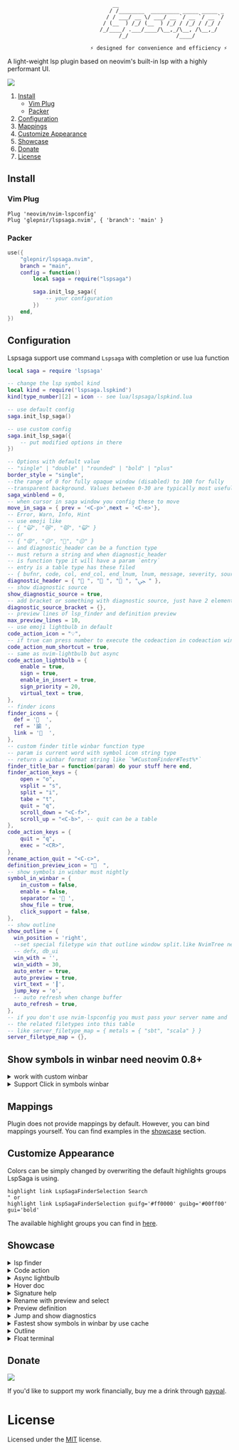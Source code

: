 ```
                                 __
                                / /________  _________ _____ _____ _
                               / / ___/ __ \/ ___/ __ `/ __ `/ __ `/
                              / (__  ) /_/ (__  ) /_/ / /_/ / /_/ /
                             /_/____/ .___/____/\__,_/\__, /\__,_/
                                   /_/               /____/

                          ⚡ designed for convenience and efficiency ⚡
```

A light-weight lsp plugin based on neovim's built-in lsp with a highly performant UI.

[![](https://img.shields.io/badge/Element-0DBD8B?style=for-the-badge&logo=element&logoColor=white)](https://matrix.to/#/#lspsaga-nvim:matrix.org)

1. [Install](#install)
   - [Vim Plug](#vim-plug)
   - [Packer](#packer)
2. [Configuration](#configuration)
3. [Mappings](#mappings)
4. [Customize Appearance](#customize-appearance)
5. [Showcase](#showcase)
6. [Donate](#donate)
7. [License](#license)

## Install

### Vim Plug

```vim
Plug 'neovim/nvim-lspconfig'
Plug 'glepnir/lspsaga.nvim', { 'branch': 'main' }
```

### Packer

```lua
use({
    "glepnir/lspsaga.nvim",
    branch = "main",
    config = function()
        local saga = require("lspsaga")

        saga.init_lsp_saga({
            -- your configuration
        })
    end,
})
```

## Configuration

Lspsaga support use command `Lspsaga` with completion or use lua function

```lua
local saga = require 'lspsaga'

-- change the lsp symbol kind
local kind = require('lspsaga.lspkind')
kind[type_number][2] = icon -- see lua/lspsaga/lspkind.lua

-- use default config
saga.init_lsp_saga()

-- use custom config
saga.init_lsp_saga({
    -- put modified options in there
})

-- Options with default value
-- "single" | "double" | "rounded" | "bold" | "plus"
border_style = "single",
--the range of 0 for fully opaque window (disabled) to 100 for fully
--transparent background. Values between 0-30 are typically most useful.
saga_winblend = 0,
-- when cursor in saga window you config these to move
move_in_saga = { prev = '<C-p>',next = '<C-n>'},
-- Error, Warn, Info, Hint
-- use emoji like
-- { "🙀", "😿", "😾", "😺" }
-- or
-- { "😡", "😥", "😤", "😐" }
-- and diagnostic_header can be a function type
-- must return a string and when diagnostic_header
-- is function type it will have a param `entry`
-- entry is a table type has these filed
-- { bufnr, code, col, end_col, end_lnum, lnum, message, severity, source }
diagnostic_header = { " ", " ", " ", "ﴞ " },
-- show diagnostic source
show_diagnostic_source = true,
-- add bracket or something with diagnostic source, just have 2 elements
diagnostic_source_bracket = {},
-- preview lines of lsp_finder and definition preview
max_preview_lines = 10,
-- use emoji lightbulb in default
code_action_icon = "💡",
-- if true can press number to execute the codeaction in codeaction window
code_action_num_shortcut = true,
-- same as nvim-lightbulb but async
code_action_lightbulb = {
    enable = true,
    sign = true,
    enable_in_insert = true,
    sign_priority = 20,
    virtual_text = true,
},
-- finder icons
finder_icons = {
  def = '  ',
  ref = '諭 ',
  link = '  ',
},
-- custom finder title winbar function type
-- param is current word with symbol icon string type
-- return a winbar format string like `%#CustomFinder#Test%*`
finder_title_bar = function(param) do your stuff here end,
finder_action_keys = {
    open = "o",
    vsplit = "s",
    split = "i",
    tabe = "t",
    quit = "q",
    scroll_down = "<C-f>",
    scroll_up = "<C-b>", -- quit can be a table
},
code_action_keys = {
    quit = "q",
    exec = "<CR>",
},
rename_action_quit = "<C-c>",
definition_preview_icon = "  ",
-- show symbols in winbar must nightly
symbol_in_winbar = {
    in_custom = false,
    enable = false,
    separator = ' ',
    show_file = true,
    click_support = false,
},
-- show outline
show_outline = {
  win_position = 'right',
  --set special filetype win that outline window split.like NvimTree neotree
  -- defx, db_ui
  win_with = '',
  win_width = 30,
  auto_enter = true,
  auto_preview = true,
  virt_text = '┃',
  jump_key = 'o',
  -- auto refresh when change buffer
  auto_refresh = true,
},
-- if you don't use nvim-lspconfig you must pass your server name and
-- the related filetypes into this table
-- like server_filetype_map = { metals = { "sbt", "scala" } }
server_filetype_map = {},
```

## Show symbols in winbar need neovim 0.8+

<details>
<summary> work with custom winbar </summary>
  
```lua
saga.init_lsp_saga({
    symbol_in_winbar = {
        in_custom = true
    }
})
```

- use `require('lspsaga.symbolwinbar').get_symbol_node` this function in your custom winbar
to get symbols node and set `User LspsagaUpdateSymbol` event in your autocmds

```lua
-- Example:
local function get_file_name(include_path)
    local file_name = require('lspsaga.symbolwinbar').get_file_name()
    if vim.fn.bufname '%' == '' then return '' end
    if include_path == false then return file_name end
    -- Else if include path: ./lsp/saga.lua -> lsp > saga.lua
    local sep = vim.loop.os_uname().sysname == 'Windows' and '\\' or '/'
    local path_list = vim.split(string.gsub(vim.fn.expand '%:~:.:h', '%%', ''), sep)
    local file_path = ''
    for _, cur in ipairs(path_list) do
        file_path = (cur == '.' or cur == '~') and '' or
                    file_path .. cur .. ' ' .. '%#LspSagaWinbarSep#>%*' .. ' %*'
    end
    return file_path .. file_name
end

local function config_winbar()
    local exclude = {
        ['teminal'] = true,
        ['toggleterm'] = true,
        ['prompt'] = true,
        ['NvimTree'] = true,
        ['help'] = true,
    } -- Ignore float windows and exclude filetype
    if vim.api.nvim_win_get_config(0).zindex or exclude[vim.bo.filetype] then
        vim.wo.winbar = ''
    else
        local ok, lspsaga = pcall(require, 'lspsaga.symbolwinbar')
        local sym
        if ok then sym = lspsaga.get_symbol_node() end
        local win_val = ''
        win_val = get_file_name(true) -- set to true to include path
        if sym ~= nil then win_val = win_val .. sym end
        vim.wo.winbar = win_val
    end
end

local events = { 'BufEnter', 'BufWinEnter', 'CursorMoved' }

vim.api.nvim_create_autocmd(events, {
    pattern = '*',
    callback = function() config_winbar() end,
})

vim.api.nvim_create_autocmd('User', {
    pattern = 'LspsagaUpdateSymbol',
    callback = function() config_winbar() end,
})
```

</details>

<details>

<summary>Support Click in symbols winbar</summary>

To enable click support for winbar define a function similar to [statusline](https://neovim.io/doc/user/options.html#'statusline') (Search for "Start of execute function label")

minwid will be replaced with current node. For example:

```lua
symbol_in_winbar = {
    click_support = function(node, clicks, button, modifiers)
        -- To see all avaiable details: vim.pretty_print(node)
        local st = node.range.start
        local en = node.range['end']
        if button == "l" then
            if clicks == 2 then
                -- double left click to do nothing
            else -- jump to node's starting line+char
                vim.fn.cursor(st.line + 1, st.character + 1)
            end
        elseif button == "r" then
            if modifiers == "s" then
                print "lspsaga" -- shift right click to print "lspsaga"
            end -- jump to node's ending line+char
            vim.fn.cursor(en.line + 1, en.character + 1)
        elseif button == "m" then
            -- middle click to visual select node
            vim.fn.cursor(st.line + 1, st.character + 1)
            vim.cmd "normal v"
            vim.fn.cursor(en.line + 1, en.character + 1)
        end
    end
}
```
</details>

## Mappings

Plugin does not provide mappings by default. However, you can bind mappings yourself. You can find examples in the [showcase](#showcase) section.

## Customize Appearance

Colors can be simply changed by overwriting the default highlights groups LspSaga is using.

```vim
highlight link LspSagaFinderSelection Search
" or
highlight link LspSagaFinderSelection guifg='#ff0000' guibg='#00ff00' gui='bold'
```

The available highlight groups you can find in [here](./plugin/lspsaga.lua).

## Showcase

<details>
<summary>lsp finder</summary>

Finder Title work with neovim 0.8 +

**Lua**

```lua
-- lsp finder to find the cursor word definition and reference
vim.keymap.set("n", "gh", require("lspsaga.finder").lsp_finder, { silent = true,noremap = true })
-- or use command LspSagaFinder
vim.keymap.set("n", "gh", "<cmd>Lspsaga lsp_finder<CR>", { silent = true,noremap = true})
```

<div align='center'>
<img
src="https://user-images.githubusercontent.com/41671631/181253960-cef49f9d-db8b-4b04-92d8-cb6322749414.png" />
</div>

</details>

<details>
<summary>Code action</summary>

**Lua**

```lua
local action = require("lspsaga.codeaction")

-- code action
vim.keymap.set("n", "<leader>ca", action.code_action, { silent = true,noremap = true })
vim.keymap.set("v", "<leader>ca", function()
    vim.fn.feedkeys(vim.api.nvim_replace_termcodes("<C-U>", true, false, true))
    action.range_code_action()
end, { silent = true,noremap =true })
-- or use command
vim.keymap.set("n", "<leader>ca", "<cmd>Lspsaga code_action<CR>", { silent = true,noremap = true })
vim.keymap.set("v", "<leader>ca", "<cmd><C-U>Lspsaga range_code_action<CR>", { silent = true,noremap = true })
```

<div align='center'>
<img
src="https://user-images.githubusercontent.com/41671631/175305503-180e6b39-d162-4ef2-aa2b-9ffe309948e6.gif"/>
</div>

</details>

<details>
<summary>Async lightbulb</summary>

<div align='center'>
<img
src="https://user-images.githubusercontent.com/41671631/175752848-cef8218a-f8e4-42c2-96bd-06bb07cd42c6.gif"/>
</div>

</details>

<details id="hover-doc">
<summary>Hover doc</summary>

**Lua**

```lua
-- show hover doc and press twice will jumpto hover window
vim.keymap.set("n", "K", require("lspsaga.hover").render_hover_doc, { silent = true })
-- or use command
vim.keymap.set("n", "K", "<cmd>Lspsaga hover_doc<CR>", { silent = true })

local action = require("lspsaga.action")
-- scroll down hover doc or scroll in definition preview
vim.keymap.set("n", "<C-f>", function()
    action.smart_scroll_with_saga(1)
end, { silent = true })
-- scroll up hover doc
vim.keymap.set("n", "<C-b>", function()
    action.smart_scroll_with_saga(-1)
end, { silent = true })
```

<div align='center'>
<img
src="https://user-images.githubusercontent.com/41671631/175306592-f0540e35-561f-418c-a41e-7df167ba9b86.gif"/>
</div>

</details>

<details>
<summary>Signature help</summary>

You also can use `smart_scroll_with_saga` (see [hover doc](#hover-doc)) to scroll in signature help win.

**Lua**

```lua
-- show signature help
vim.keymap.set("n", "gs", require("lspsaga.signaturehelp").signature_help, { silent = true,noremap = true})
-- or command
vim.keymap.set("n", "gs", "<Cmd>Lspsaga signature_help<CR>", { silent = true,noremap = true })
```

<div align='center'>
<img
src="https://user-images.githubusercontent.com/41671631/175306809-755c4624-a5d2-4c11-8b29-f41914f22411.gif"/>
</div>

</details>

<details>
<summary>Rename with preview and select</summary>

**Lua**

```lua
-- rename
vim.keymap.set("n", "gr", require("lspsaga.rename").lsp_rename, { silent = true,noremap = true })
-- or command
vim.keymap.set("n", "gr", "<cmd>Lspsaga rename<CR>", { silent = true,noremap = true })
-- close rename win use <C-c> in insert mode or `q` in normal mode or `:q`
```

<div align="center">
<img
src="https://user-images.githubusercontent.com/41671631/175300080-6e72001c-78dd-4d86-8139-bba38befee15.gif" />
</div>

</details>

<details>
<summary>Preview definition</summary>

You also can use `smart_scroll_with_saga` (see [hover doc](#hover-doc)) to scroll in preview definition win.

**Lua**

```lua
-- preview definition
vim.keymap.set("n", "gd", require("lspsaga.definition").preview_definition, { silent = true,noremap = true })
-- or use command
vim.keymap.set("n", "gd", "<cmd>Lspsaga preview_definition<CR>", { silent = true })
```

<div align='center'>
<img
src="https://user-images.githubusercontent.com/41671631/105657900-5b387f00-5f00-11eb-8b39-4d3b1433cb75.gif"/>
</div>

</details>

<details>
<summary>Jump and show diagnostics</summary>

**Lua**

```lua
vim.keymap.set("n", "<leader>cd", require("lspsaga.diagnostic").show_line_diagnostics, { silent = true,noremap = true })
vim.keymap.set("n", "<leader>cd", "<cmd>Lspsaga show_line_diagnostics<CR>", { silent = true,noremap= true })

-- jump diagnostic
vim.keymap.set("n", "[e", require("lspsaga.diagnostic").goto_prev, { silent = true, noremap =true })
vim.keymap.set("n", "]e", require("lspsaga.diagnostic").goto_next, { silent = true, noremap =true })
-- or jump to error
vim.keymap.set("n", "[E", function()
  require("lspsaga.diagnostic").goto_prev({ severity = vim.diagnostic.severity.ERROR })
end, { silent = true, noremap = true })
vim.keymap.set("n", "]E", function()
  require("lspsaga.diagnostic").goto_next({ severity = vim.diagnostic.severity.ERROR })
end, { silent = true, noremap = true })
-- or use command
vim.keymap.set("n", "[e", "<cmd>Lspsaga diagnostic_jump_next<CR>", { silent = true, noremap = true })
vim.keymap.set("n", "]e", "<cmd>Lspsaga diagnostic_jump_prev<CR>", { silent = true, noremap = true })
```

<div align='center'>
<img
src="https://user-images.githubusercontent.com/41671631/175304950-f4620c7a-9080-4496-b7cb-2a077ab9ecc0.gif"/>
</div>

</details>

<details>
<summary>Fastest show symbols in winbar by use cache </summary>

<div align="center">
<img
src="https://user-images.githubusercontent.com/41671631/176679585-9485676b-ddea-44ca-bc88-b0eb04d450b1.gif" />
</div>

</details>

<details>
<summary>Outline</summary>

work fast when lspsaga symbol winbar `in_custom = true` or `enable = true`,

**Lua**

```
:LSoutlineToggle
```

<img
src="https://user-images.githubusercontent.com/41671631/179864315-3ec84106-bcd4-43db-8590-2fb07f4055d9.gif"/>
</div>

</details>

<details>
<summary>Float terminal</summary>

**Lua**

```lua
-- float terminal also you can pass the cli command in open_float_terminal function
local term = require("lspsaga.floaterm")

-- float terminal also you can pass the cli command in open_float_terminal function
vim.keymap.set("n", "<A-d>", function()
    term.open_float_terminal("custom_cli_command")
end, { silent = true,noremap = true })
vim.keymap.set("t", "<A-d>", function()
    vim.fn.feedkeys(vim.api.nvim_replace_termcodes("<C-\\><C-n>", true, false, true))
    term.close_float_terminal()
end, { silent = true })

-- or use command
vim.keymap.set("n", "<A-d>", "<cmd>Lspsaga open_floaterm custom_cli_command<CR>", { silent = true,noremap = true })
vim.keymap.set("t", "<A-d>", "<C-\\><C-n><cmd>Lspsaga close_floaterm<CR>", { silent = true,noremap =true })
```

<div align='center'>
<img
src="https://user-images.githubusercontent.com/41671631/105658287-2c6ed880-5f01-11eb-8af6-daa6fd23576c.gif"/>
</div>

</details>

## Donate

[![](https://img.shields.io/badge/PayPal-00457C?style=for-the-badge&logo=paypal&logoColor=white)](https://paypal.me/bobbyhub)

If you'd like to support my work financially, buy me a drink through [paypal](https://paypal.me/bobbyhub).

# License

Licensed under the [MIT](./LICENSE) license.
